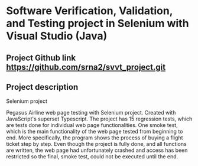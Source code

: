 # Software Verification, Validation, and Testing project in Selenium with Visual Studio (Java)

## Project Github link https://github.com/srna2/svvt_project.git

## Project description

Selenium project

Pegasus Airline web page testing with Selenium project. Created with JavaScript's superset Typescript. The project has 15 regression tests, which are tests done for individual web page functionalities. One smoke test, which is the main functionality of the web page tested from beginning to end. More specifically, the program shows the process of buying a flight ticket step by step. Even though the project is fully done, and all functions are written, the web page had unfortunately crashed and access has been restricted so the final, smoke test, could not be executed until the end. 
